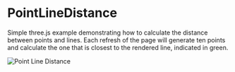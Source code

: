 # PointLineDistance
Simple three.js example demonstrating how to calculate the distance between points and lines.  Each refresh of the page will generate ten points and calculate the one that is closest to the rendered line, indicated in green.

![Point Line Distance](https://media.giphy.com/media/xTiN0JwtLcY8KcPv8I/giphy.gif "Point Line Distance")
